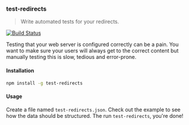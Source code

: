 ### test-redirects

> Write automated tests for your redirects.

[![Build Status](https://travis-ci.org/wayneashleyberry/test-redirects.svg?branch=master)](https://travis-ci.org/wayneashleyberry/test-redirects)

Testing that your web server is configured correctly can be a pain. You want to
make sure your users will always get to the correct content but manually
testing this is slow, tedious and error-prone.

#### Installation

```sh
npm install -g test-redirects
```

#### Usage

Create a file named `test-redirects.json`. Check out the example to see how the
data should be structured. The run `test-redirects`, you're done!

